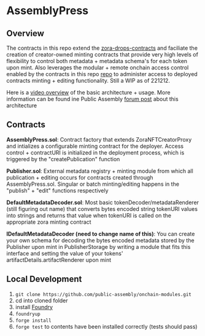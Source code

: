# AssemblyPress 

## Overview
The contracts in this repo extend the [zora-drops-contracts](https://github.com/ourzora/zora-drops-contracts) and faciliate the creation of creator-owned minting contracts that provide very high levels of flexibility to control both metadata + metadata schema's for each token upon mint. Also leverages the modular + remote onchain access control enabled by the contracts in this repo [repo](https://github.com/public-assembly/onchain/tree/master/tokenized-access-control) to administer access to deployed contracts minting + editing functionality. Still a WIP as of 221212.

Here is a [video overview](https://www.loom.com/share/410dd99fb0ac4712b9f687666095efd9) of the basic architecture + usage. More information can be found ine Public Assembly [forum post](https://forum.public---assembly.com/t/assemblypress-sol-walkthrough-still-a-wip-but-functional-on-goerli/126) about this architecture

## Contracts
**AssemblyPress.sol**: Contract factory that extends ZoraNFTCreatorProxy and intializes a configurable minting contract for the deployer. Access control + contractURI is initialized in the deployment process, which is triggered by the "createPublication" function

**Publisher.sol**: External metadata registry + minting module from which all publication + editing occurs for contracts created through AssemblyPress.sol. Singular or batch minting/editing happens in the "publish" + "edit" functions respectively

**DefaultMetadataDecoder.sol**: Most basic tokenDecoder/metadataRenderer (still figuring out name) that converts bytes encoded string tokenURI values into strings and returns that value when tokenURI is called on the appropriate zora minting contract

**IDefaultMetadataDecoder (need to change name of this)**: You can create your own schema for decoding the bytes encoded metadata stored by the Publisher upon mint in PublisherStorage by writing a module that fits this interface and setting the value of your tokens' artifactDetails.artifactRenderer upon mint


## Local Development

1. `git clone https://github.com/public-assembly/onchain-modules.git`
2. cd into cloned folder
3. install [Foundry](https://github.com/foundry-rs/foundry)
4. `foundryup`
5. `forge install`
6. `forge test` to contents have been installed correctly (tests should pass)
